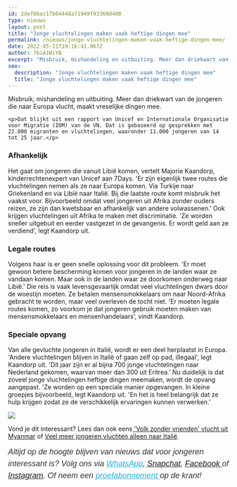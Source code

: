 ```yaml
---
id: 2def86ac17b0444da71949f93360d400
type: nieuws
layout: post
title: "Jonge vluchtelingen maken vaak heftige dingen mee"
permalink: /nieuws/jonge-vluchtelingen-maken-vaak-heftige-dingen-mee/
date: 2022-05-11T19:16:41.067Z
author: 7biA1WiYB
excerpt: "Misbruik, mishandeling en uitbuiting. Meer dan driekwart van de jongeren die naar Europa vlucht, maakt vreselijke dingen mee.  "
seo:
  description: "Jonge vluchtelingen maken vaak heftige dingen mee"
  title: "Jonge vluchtelingen maken vaak heftige dingen mee"
---
```

Misbruik, mishandeling en uitbuiting. Meer dan driekwart van de jongeren die naar Europa vlucht, maakt vreselijke dingen mee.  

    <p>Dat blijkt uit een rapport van Unicef en Internationale Organisatie voor Migratie (IOM) van de VN. Dat is gebaseerd op gesprekken met 22.000 migranten en vluchtelingen, waaronder 11.000 jongeren van 14 tot 25 jaar.</p>
<h3>Afhankelijk</h3>
<p>Het gaat om jongeren die vanuit Libië komen, vertelt Majorie Kaandorp, kinderrechtenexpert van Unicef aan 7Days. 'Er zijn eigenlijk twee routes die vluchtelingen nemen als ze naar Europa komen. Via Turkije naar Griekenland en via Libië naar Italië. Bij die laatste route komt misbruik het vaakst voor. Bijvoorbeeld omdat veel jongeren uit Afrika zonder ouders reizen, ze zijn dan kwetsbaar en afhankelijk van andere volwassenen.' Ook krijgen vluchtelingen uit Afrika te maken met discriminatie. 'Ze worden sneller uitgebuit en eerder vastgezet in de gevangenis. Er wordt geld aan ze verdiend', legt Kaandorp uit. </p>
<h3>Legale routes</h3>
<p>Volgens haar is er geen snelle oplossing voor dit probleem. 'Er moet gewoon betere bescherming komen voor jongeren in de landen waar ze vandaan komen. Maar ook in de landen waar ze doorkomen onderweg naar Libië.' Die reis is vaak levensgevaarlijk omdat veel vluchtelingen dwars door de woestijn moeten. Ze betalen mensensmokkelaars om naar Noord-Afrika gebracht te worden, maar veel overleven de tocht niet. 'Er moeten legale routes komen, zo voorkom je dat jongeren gebruik moeten maken van mensensmokkelaars en mensenhandelaars', vindt Kaandorp.</p>
<h3>Speciale opvang</h3>
<p>Van alle gevluchte jongeren in Italië, wordt er een deel herplaatst in Europa. 'Andere vluchtelingen blijven in Italië of gaan zelf op pad, illegaal', legt Kaandorp uit. 'Dit jaar zijn er al bijna 700 jonge vluchtelingen naar Nederland gekomen, waarvan meer dan 300 uit Eritrea.' Nu duidelijk is dat zoveel jonge vluchtelingen heftige dingen meemaken, wordt de opvang aangepast. 'Ze worden op een speciale manier opgevangen. In kleine groepjes bijvoorbeeld, legt Kaandorp uit. 'En het is heel belangrijk dat ze hulp krijgen zodat ze de verschikkelijk ervaringen kunnen verwerken.'</p>
<div class="kader">
<p><img class="kaderafbeelding" src="https://7dagen.netlify.app/sites/default/files/ff.png"></p>
<p>Vond je dit interessant? Lees dan ook eens<a href="https://7dagen.netlify.app/lifestyle/fenna-17-van-hoefwijzer-over-het-succes-van-paardentubers" target="_blank"> </a><a href="https://7dagen.netlify.app/nieuws/volk-zonder-vrienden-vlucht-uit-myanmar">'Volk zonder vrienden' vlucht uit Myanmar</a> of <a href="https://7dagen.netlify.app/nieuws/veel-meer-jongeren-vluchten-alleen-naar-itali%C3%AB">Veel meer jongeren vluchten alleen naar Italië</a>.</p>
<p><em style="box-sizing: inherit; color: rgb(51, 51, 51); font-family: &quot;PT Sans&quot;, sans-serif; font-size: 18px; line-height: 27px;">Altijd op de hoogte blijven van nieuws dat voor jongeren interessant is? Volg ons via </em><em style="box-sizing: inherit; color: rgb(34, 179, 224); transition: color 0.3s ease; font-family: &quot;PT Sans&quot;, sans-serif; font-size: 18px; line-height: 27px;"><a href="https://7dagen.netlify.app/whatsapp" style="box-sizing: inherit; color: rgb(34, 179, 224); transition: color 0.3s ease; font-family: &quot;PT Sans&quot;, sans-serif; font-size: 18px; line-height: 27px;">WhatsApp</a></em><em style="box-sizing: inherit; color: rgb(51, 51, 51); font-family: &quot;PT Sans&quot;, sans-serif; font-size: 18px; line-height: 27px;">,</em><em style="box-sizing: inherit; color: rgb(34, 179, 224); transition: color 0.3s ease; font-family: &quot;PT Sans&quot;, sans-serif; font-size: 18px; line-height: 27px;"><a href="https://7dagen.netlify.app/whatsapp" style="box-sizing: inherit; color: rgb(34, 179, 224); transition: color 0.3s ease; font-family: &quot;PT Sans&quot;, sans-serif; font-size: 18px; line-height: 27px;"> </a></em><em style="box-sizing: inherit; color: rgb(51, 51, 51); font-family: &quot;PT Sans&quot;, sans-serif; font-size: 18px; line-height: 27px;"><a href="https://www.snapchat.com/add/sevendaysnl">Snapchat</a>, <a href="https://www.facebook.com/7Daysnl?ref=bookmarks">Facebook </a>of <a href="https://instagram.com/7DAysnl/">Instagram</a>. Of </em><em style="box-sizing: inherit; color: rgb(51, 51, 51); font-family: &quot;PT Sans&quot;, sans-serif; font-size: 18px; line-height: 27px;">neem een </em><a href="https://abonneren.sevendays.nl/abonneren/abonnementen/ae/artikel" style="box-sizing: inherit; color: rgb(34, 179, 224); transition: color 0.3s ease; font-family: &quot;PT Sans&quot;, sans-serif; font-size: 18px; line-height: 27px;"><em style="box-sizing: inherit;">proefabonnement </em></a><em style="box-sizing: inherit; color: rgb(51, 51, 51); font-family: &quot;PT Sans&quot;, sans-serif; font-size: 18px; line-height: 27px;">op de krant!</em></p>
</div>
  
